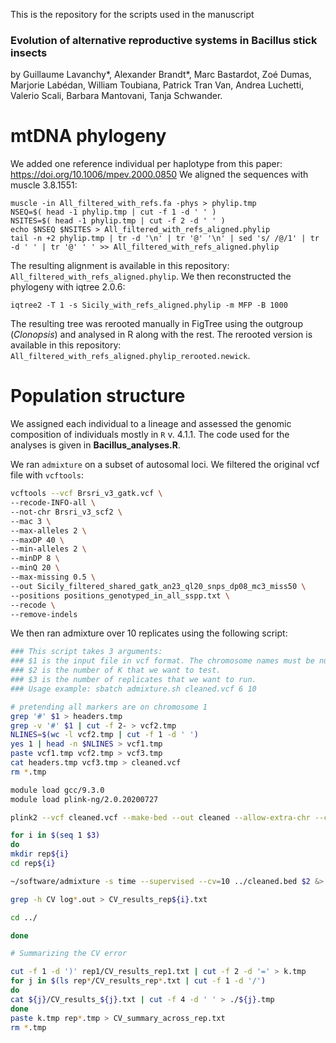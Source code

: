 This is the repository for the scripts used in the manuscript

### Evolution of alternative reproductive systems in Bacillus stick insects

by Guillaume Lavanchy*, Alexander Brandt*, Marc Bastardot, Zoé Dumas, Marjorie Labédan, William Toubiana, Patrick Tran Van, Andrea Luchetti, Valerio Scali, Barbara Mantovani, Tanja Schwander.



# mtDNA phylogeny
We added one reference individual per haplotype from this paper: https://doi.org/10.1006/mpev.2000.0850
We aligned the sequences with muscle 3.8.1551:
```
muscle -in All_filtered_with_refs.fa -phys > phylip.tmp
NSEQ=$( head -1 phylip.tmp | cut -f 1 -d ' ' )
NSITES=$( head -1 phylip.tmp | cut -f 2 -d ' ' )
echo $NSEQ $NSITES > All_filtered_with_refs_aligned.phylip
tail -n +2 phylip.tmp | tr -d '\n' | tr '@' '\n' | sed 's/ /@/1' | tr -d ' ' | tr '@' ' ' >> All_filtered_with_refs_aligned.phylip
```

The resulting alignment is available in this repository: `All_filtered_with_refs_aligned.phylip`. We then reconstructed the phylogeny with iqtree 2.0.6:
```
iqtree2 -T 1 -s Sicily_with_refs_aligned.phylip -m MFP -B 1000
```
The resulting tree was rerooted manually in FigTree using the outgroup (*Clonopsis*) and analysed in R along with the rest. The rerooted version is available in this repository: `All_filtered_with_refs_aligned.phylip_rerooted.newick`.

# Population structure
We assigned each individual to a lineage and assessed the genomic composition of individuals mostly in `R` v. 4.1.1. The code used for the analyses is given in **Bacillus_analyses.R**.

We ran `admixture` on a subset of autosomal loci. We filtered the original vcf file with `vcftools`:
```bash
vcftools --vcf Brsri_v3_gatk.vcf \
--recode-INFO-all \
--not-chr Brsri_v3_scf2 \
--mac 3 \
--max-alleles 2 \
--maxDP 40 \
--min-alleles 2 \
--minDP 8 \
--minQ 20 \
--max-missing 0.5 \
--out Sicily_filtered_shared_gatk_an23_ql20_snps_dp08_mc3_miss50 \
--positions positions_genotyped_in_all_sspp.txt \
--recode \
--remove-indels
```

We then ran admixture over 10 replicates using the following script:
```bash
### This script takes 3 arguments:
### $1 is the input file in vcf format. The chromosome names must be numeric values because plink is dumb.
### $2 is the number of K that we want to test.
### $3 is the number of replicates that we want to run.
### Usage example: sbatch admixture.sh cleaned.vcf 6 10

# pretending all markers are on chromosome 1
grep '#' $1 > headers.tmp
grep -v '#' $1 | cut -f 2- > vcf2.tmp
NLINES=$(wc -l vcf2.tmp | cut -f 1 -d ' ')
yes 1 | head -n $NLINES > vcf1.tmp
paste vcf1.tmp vcf2.tmp > vcf3.tmp
cat headers.tmp vcf3.tmp > cleaned.vcf
rm *.tmp

module load gcc/9.3.0
module load plink-ng/2.0.20200727

plink2 --vcf cleaned.vcf --make-bed --out cleaned --allow-extra-chr --chr-set 28

for i in $(seq 1 $3)
do
mkdir rep${i}
cd rep${i}

~/software/admixture -s time --supervised --cv=10 ../cleaned.bed $2 &> log_K$2.out

grep -h CV log*.out > CV_results_rep${i}.txt

cd ../

done

# Summarizing the CV error

cut -f 1 -d ')' rep1/CV_results_rep1.txt | cut -f 2 -d '=' > k.tmp
for j in $(ls rep*/CV_results_rep*.txt | cut -f 1 -d '/')
do
cat ${j}/CV_results_${j}.txt | cut -f 4 -d ' ' > ./${j}.tmp
done
paste k.tmp rep*.tmp > CV_summary_across_rep.txt
rm *.tmp
```


